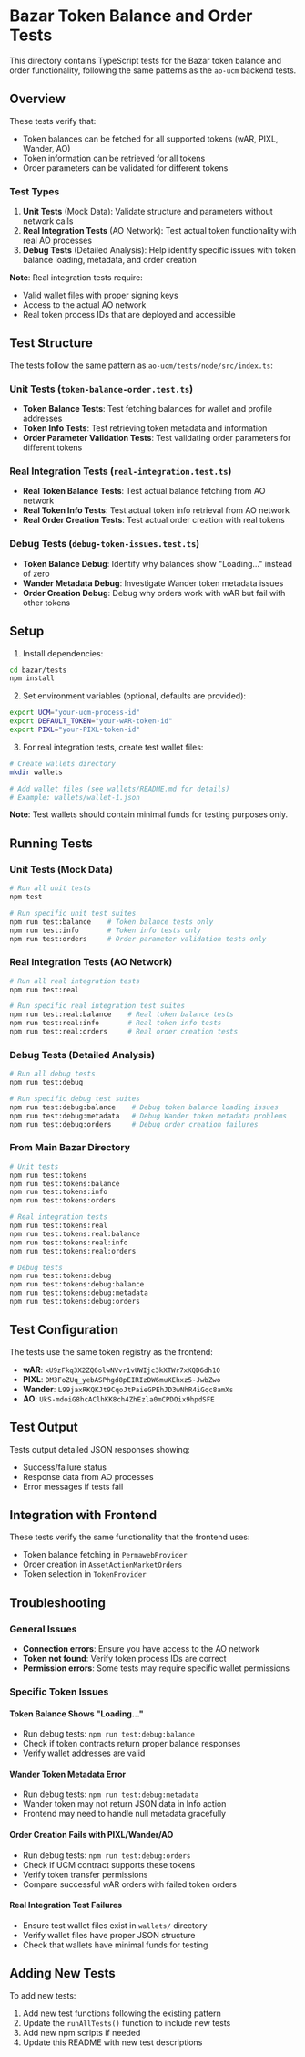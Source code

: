 # Bazar Token Balance and Order Tests

This directory contains TypeScript tests for the Bazar token balance and order functionality, following the same patterns as the `ao-ucm` backend tests.

## Overview

These tests verify that:

- Token balances can be fetched for all supported tokens (wAR, PIXL, Wander, AO)
- Token information can be retrieved for all tokens
- Order parameters can be validated for different tokens

### Test Types

1. **Unit Tests** (Mock Data): Validate structure and parameters without network calls
2. **Real Integration Tests** (AO Network): Test actual token functionality with real AO processes
3. **Debug Tests** (Detailed Analysis): Help identify specific issues with token balance loading, metadata, and order creation

**Note**: Real integration tests require:

- Valid wallet files with proper signing keys
- Access to the actual AO network
- Real token process IDs that are deployed and accessible

## Test Structure

The tests follow the same pattern as `ao-ucm/tests/node/src/index.ts`:

### Unit Tests (`token-balance-order.test.ts`)

- **Token Balance Tests**: Test fetching balances for wallet and profile addresses
- **Token Info Tests**: Test retrieving token metadata and information
- **Order Parameter Validation Tests**: Test validating order parameters for different tokens

### Real Integration Tests (`real-integration.test.ts`)

- **Real Token Balance Tests**: Test actual balance fetching from AO network
- **Real Token Info Tests**: Test actual token info retrieval from AO network
- **Real Order Creation Tests**: Test actual order creation with real tokens

### Debug Tests (`debug-token-issues.test.ts`)

- **Token Balance Debug**: Identify why balances show "Loading..." instead of zero
- **Wander Metadata Debug**: Investigate Wander token metadata issues
- **Order Creation Debug**: Debug why orders work with wAR but fail with other tokens

## Setup

1. Install dependencies:

```bash
cd bazar/tests
npm install
```

2. Set environment variables (optional, defaults are provided):

```bash
export UCM="your-ucm-process-id"
export DEFAULT_TOKEN="your-wAR-token-id"
export PIXL="your-PIXL-token-id"
```

3. For real integration tests, create test wallet files:

```bash
# Create wallets directory
mkdir wallets

# Add wallet files (see wallets/README.md for details)
# Example: wallets/wallet-1.json
```

**Note**: Test wallets should contain minimal funds for testing purposes only.

## Running Tests

### Unit Tests (Mock Data)

```bash
# Run all unit tests
npm test

# Run specific unit test suites
npm run test:balance    # Token balance tests only
npm run test:info       # Token info tests only
npm run test:orders     # Order parameter validation tests only
```

### Real Integration Tests (AO Network)

```bash
# Run all real integration tests
npm run test:real

# Run specific real integration test suites
npm run test:real:balance    # Real token balance tests
npm run test:real:info       # Real token info tests
npm run test:real:orders     # Real order creation tests
```

### Debug Tests (Detailed Analysis)

```bash
# Run all debug tests
npm run test:debug

# Run specific debug test suites
npm run test:debug:balance    # Debug token balance loading issues
npm run test:debug:metadata   # Debug Wander token metadata problems
npm run test:debug:orders     # Debug order creation failures
```

### From Main Bazar Directory

```bash
# Unit tests
npm run test:tokens
npm run test:tokens:balance
npm run test:tokens:info
npm run test:tokens:orders

# Real integration tests
npm run test:tokens:real
npm run test:tokens:real:balance
npm run test:tokens:real:info
npm run test:tokens:real:orders

# Debug tests
npm run test:tokens:debug
npm run test:tokens:debug:balance
npm run test:tokens:debug:metadata
npm run test:tokens:debug:orders
```

## Test Configuration

The tests use the same token registry as the frontend:

- **wAR**: `xU9zFkq3X2ZQ6olwNVvr1vUWIjc3kXTWr7xKQD6dh10`
- **PIXL**: `DM3FoZUq_yebASPhgd8pEIRIzDW6muXEhxz5-JwbZwo`
- **Wander**: `L99jaxRKQKJt9CqoJtPaieGPEhJD3wNhR4iGqc8amXs`
- **AO**: `UkS-mdoiG8hcAClhKK8ch4ZhEzla0mCPDOix9hpdSFE`

## Test Output

Tests output detailed JSON responses showing:

- Success/failure status
- Response data from AO processes
- Error messages if tests fail

## Integration with Frontend

These tests verify the same functionality that the frontend uses:

- Token balance fetching in `PermawebProvider`
- Order creation in `AssetActionMarketOrders`
- Token selection in `TokenProvider`

## Troubleshooting

### General Issues

- **Connection errors**: Ensure you have access to the AO network
- **Token not found**: Verify token process IDs are correct
- **Permission errors**: Some tests may require specific wallet permissions

### Specific Token Issues

#### Token Balance Shows "Loading..."

- Run debug tests: `npm run test:debug:balance`
- Check if token contracts return proper balance responses
- Verify wallet addresses are valid

#### Wander Token Metadata Error

- Run debug tests: `npm run test:debug:metadata`
- Wander token may not return JSON data in Info action
- Frontend may need to handle null metadata gracefully

#### Order Creation Fails with PIXL/Wander/AO

- Run debug tests: `npm run test:debug:orders`
- Check if UCM contract supports these tokens
- Verify token transfer permissions
- Compare successful wAR orders with failed token orders

#### Real Integration Test Failures

- Ensure test wallet files exist in `wallets/` directory
- Verify wallet files have proper JSON structure
- Check that wallets have minimal funds for testing

## Adding New Tests

To add new tests:

1. Add new test functions following the existing pattern
2. Update the `runAllTests()` function to include new tests
3. Add new npm scripts if needed
4. Update this README with new test descriptions
